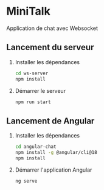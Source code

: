 # MiniTalk

Application de chat avec Websocket

## Lancement du serveur

1. Installer les dépendances

   ```bash
   cd ws-server
   npm install
   ```

2. Démarrer le serveur

   ```bash
   npm run start
   ```

## Lancement de Angular

1. Installer les dépendances

   ```bash
   cd angular-chat
   npm install -g @angular/cli@18
   npm install
   ```

2. Démarrer l'application Angular

   ```bash
   ng serve
   ```
